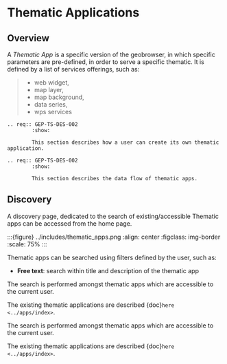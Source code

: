 # Thematic Applications

## Overview

A *Thematic App* is a specific version of the geobrowser, in which specific parameters are pre-defined, in order to serve a specific thematic.
It is defined by a list of services offerings, such as:

> - web widget,
> - map layer,
> - map background,
> - data series,
> - wps services

```{eval-rst}
.. req:: GEP-TS-DES-002
        :show:

        This section describes how a user can create its own thematic application.
```

```{eval-rst}
.. req:: GEP-TS-DES-002
        :show:

        This section describes the data flow of thematic apps.

```

## Discovery

A discovery page, dedicated to the search of existing/accessible Thematic apps can be accessed from the home page.

:::{figure} ../includes/thematic_apps.png
:align: center
:figclass: img-border
:scale: 75%
:::

Thematic apps can be searched using filters defined by the user, such as:

- **Free text**: search within title and description of the thematic app

The search is performed amongst thematic apps which are accessible to the current user.

The existing thematic applications are described {doc}`here <../apps/index>`.

The search is performed amongst thematic apps which are accessible to the current user.

The existing thematic applications are described {doc}`here <../apps/index>`.
